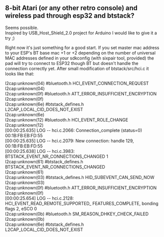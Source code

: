 ## 8-bit Atari (or any other retro console) and wireless pad through esp32 and btstack?   

Seems possible.  
Inspired by USB_Host_Shield_2.0 project for Arduino I would like to give it a try ;) 

Right now it's just something for a good start. If you set master mac address to 
your ESP's BT base mac +1 or +2 depending on the number of universal MAC 
addresses defined in your sdkconfig (with sixpair tool, provided) the pad will try 
to connect to ESP32 though BT but doesn't handle the connection correctly yet.
After small modification of btstack/src/hci.c it looks like that:

l2cap:unknown(04) #bluetooth.h HCI_EVENT_CONNECTION_REQUEST  
l2cap:unknown(04)  
l2cap:unknown(0f) #bluetooth.h ATT_ERROR_INSUFFICIENT_ENCRYPTION  
l2cap:unknown(0f)  
l2cap:unknown(6e) #btstack_defines.h L2CAP_LOCAL_CID_DOES_NOT_EXIST  
l2cap:unknown(6e)  
l2cap:unknown(12) #bluetooth.h HCI_EVENT_ROLE_CHANGE  
l2cap:unknown(12)  
[00:00:25.635] LOG -- hci.c.2066: Connection_complete (status=0) 00:1B:FB:EB:FD:55  
[00:00:25.635] LOG -- hci.c.2079: New connection: handle 129, 00:1B:FB:EB:FD:55  
[00:00:25.638] LOG -- hci.c.3983: BTSTACK_EVENT_NR_CONNECTIONS_CHANGED 1  
l2cap:unknown(61) #btstack_defines.h BTSTACK_EVENT_NR_CONNECTIONS_CHANGED  
l2cap:unknown(61)   
l2cap:unknown(03) #btstack_defines.h HID_SUBEVENT_CAN_SEND_NOW  
l2cap:unknown(03)  
l2cap:unknown(0f) #bluetooth.h ATT_ERROR_INSUFFICIENT_ENCRYPTION  
l2cap:unknown(0f)  
[00:00:25.654] LOG -- hci.c.2128: HCI_EVENT_READ_REMOTE_SUPPORTED_ FEATURES_COMPLETE, bonding flags 2, eSCO 0  
l2cap:unknown(0b) #bluetooth.h SM_REASON_DHKEY_CHECK_FAILED             
l2cap:unknown(0b)  
l2cap:unknown(6e) #btstack_defines.h L2CAP_LOCAL_CID_DOES_NOT_EXIST  

   


  

